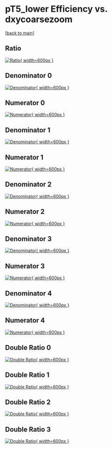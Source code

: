 # pT5_lower Efficiency vs. dxycoarsezoom

[[back to main](./)]



## Ratio

[![Ratio](../mtv/var/pT5_lower_vtr_0_-1_eff_dxycoarsezoom.png){ width=600px }](../mtv/var/pT5_lower_vtr_0_-1_eff_dxycoarsezoom.pdf)

## Denominator 0

[![Denominator](../mtv/den/pT5_lower_vtr_0_-1_eff_dxycoarsezoom_den0.png){ width=600px }](../mtv/den/pT5_lower_vtr_0_-1_eff_dxycoarsezoom_den0.pdf)

## Numerator 0

[![Numerator](../mtv/num/pT5_lower_vtr_0_-1_eff_dxycoarsezoom_num0.png){ width=600px }](../mtv/num/pT5_lower_vtr_0_-1_eff_dxycoarsezoom_num0.pdf)

## Denominator 1

[![Denominator](../mtv/den/pT5_lower_vtr_0_-1_eff_dxycoarsezoom_den1.png){ width=600px }](../mtv/den/pT5_lower_vtr_0_-1_eff_dxycoarsezoom_den1.pdf)

## Numerator 1

[![Numerator](../mtv/num/pT5_lower_vtr_0_-1_eff_dxycoarsezoom_num1.png){ width=600px }](../mtv/num/pT5_lower_vtr_0_-1_eff_dxycoarsezoom_num1.pdf)

## Denominator 2

[![Denominator](../mtv/den/pT5_lower_vtr_0_-1_eff_dxycoarsezoom_den2.png){ width=600px }](../mtv/den/pT5_lower_vtr_0_-1_eff_dxycoarsezoom_den2.pdf)

## Numerator 2

[![Numerator](../mtv/num/pT5_lower_vtr_0_-1_eff_dxycoarsezoom_num2.png){ width=600px }](../mtv/num/pT5_lower_vtr_0_-1_eff_dxycoarsezoom_num2.pdf)

## Denominator 3

[![Denominator](../mtv/den/pT5_lower_vtr_0_-1_eff_dxycoarsezoom_den3.png){ width=600px }](../mtv/den/pT5_lower_vtr_0_-1_eff_dxycoarsezoom_den3.pdf)

## Numerator 3

[![Numerator](../mtv/num/pT5_lower_vtr_0_-1_eff_dxycoarsezoom_num3.png){ width=600px }](../mtv/num/pT5_lower_vtr_0_-1_eff_dxycoarsezoom_num3.pdf)

## Denominator 4

[![Denominator](../mtv/den/pT5_lower_vtr_0_-1_eff_dxycoarsezoom_den4.png){ width=600px }](../mtv/den/pT5_lower_vtr_0_-1_eff_dxycoarsezoom_den4.pdf)

## Numerator 4

[![Numerator](../mtv/num/pT5_lower_vtr_0_-1_eff_dxycoarsezoom_num4.png){ width=600px }](../mtv/num/pT5_lower_vtr_0_-1_eff_dxycoarsezoom_num4.pdf)

## Double Ratio 0

[![Double Ratio](../mtv/ratio/pT5_lower_vtr_0_-1_eff_dxycoarsezoom_ratio0.png){ width=600px }](../mtv/ratio/pT5_lower_vtr_0_-1_eff_dxycoarsezoom_ratio0.pdf)

## Double Ratio 1

[![Double Ratio](../mtv/ratio/pT5_lower_vtr_0_-1_eff_dxycoarsezoom_ratio1.png){ width=600px }](../mtv/ratio/pT5_lower_vtr_0_-1_eff_dxycoarsezoom_ratio1.pdf)

## Double Ratio 2

[![Double Ratio](../mtv/ratio/pT5_lower_vtr_0_-1_eff_dxycoarsezoom_ratio2.png){ width=600px }](../mtv/ratio/pT5_lower_vtr_0_-1_eff_dxycoarsezoom_ratio2.pdf)

## Double Ratio 3

[![Double Ratio](../mtv/ratio/pT5_lower_vtr_0_-1_eff_dxycoarsezoom_ratio3.png){ width=600px }](../mtv/ratio/pT5_lower_vtr_0_-1_eff_dxycoarsezoom_ratio3.pdf)

